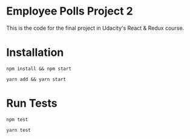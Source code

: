 # Employee Polls Project 2

This is the code for the final project in Udacity's React & Redux course.

# Installation

```shell
npm install && npm start
```
```shell
yarn add && yarn start
```

# Run Tests

```shell
npm test
```

```shell
yarn test
```
